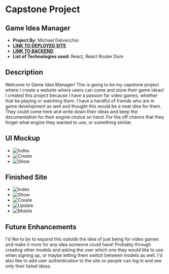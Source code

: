 # Capstone Project

## Game Idea Manager

- **Project By:** Michael Delvecchio
- [**LINK TO DEPLOYED SITE**](https://game-idea-manager-frontend.onrender.com/)
- [**LINK TO BACKEND**](https://github.com/Dvec319/capstone-backend)
- **List of Technologies used:** React, React Router Dom

## Description

Welcome to Game Idea Manager! This is going to be my capstone project where I create a website where users can come and store their game ideas! I created this project because I have a passion for video games, whether that be playing or watching them. I have a handful of friends who are in game development as well and thought this would be a neat idea for them. They could come here and write down their ideas and keep the documentation for their engine choice on hand. For the off chance that they forget what engine they wanted to use, or something similar.

## UI Mockup

- ![Index](https://i.imgur.com/NYdISDB.png)
- ![Create](https://i.imgur.com/OUNoSqO.png)
- ![Show](https://i.imgur.com/qmAj3TC.png)

## Finished Site

- ![Index](https://i.imgur.com/PpHMPgM.png)
- ![Show](https://i.imgur.com/D0rJilR.png)
- ![Create](https://i.imgur.com/yvPWwnQ.png)
- ![Update](https://i.imgur.com/NO42mfO.png)
- ![Mobile](https://i.imgur.com/cNn51mh.png)

## Future Enhancements

I'd like to be to expand this outside the idea of just being for video games and make it more for any idea someone could have! Probably through creating other models and asking the user which one they would like to use when signing up, or maybe letting them switch between models as well. I'd also like to add user authentication to the site so people can log in and see only their listed ideas.
